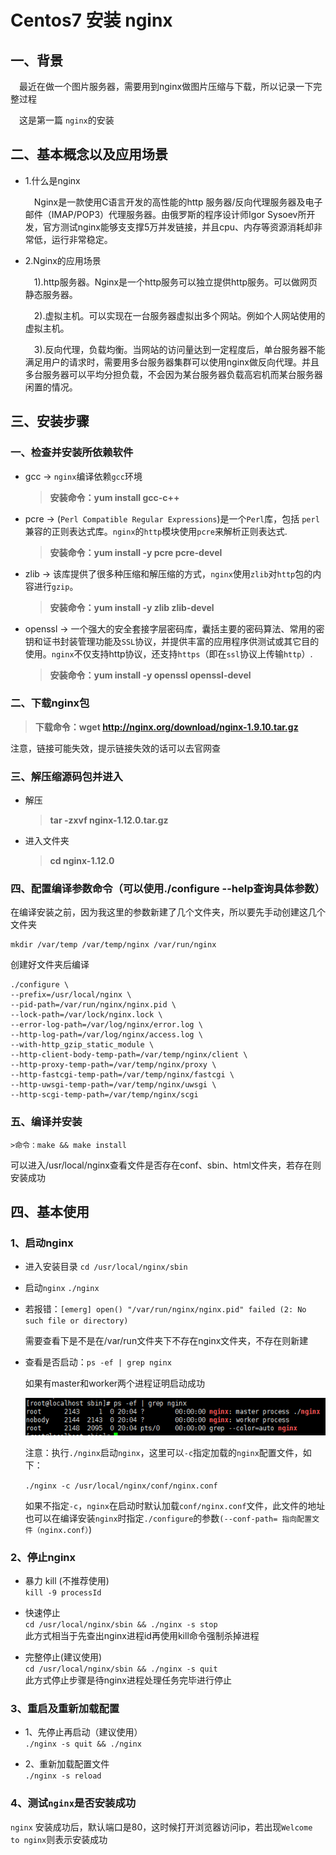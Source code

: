 # Centos7 安装 nginx    

## 一、背景  

&emsp;最近在做一个图片服务器，需要用到nginx做图片压缩与下载，所以记录一下完整过程  

&emsp;这是第一篇 `nginx`的安装  

## 二、基本概念以及应用场景  

* 1.什么是nginx  

  &emsp;Nginx是一款使用C语言开发的高性能的http 服务器/反向代理服务器及电子邮件（IMAP/POP3）代理服务器。由俄罗斯的程序设计师Igor Sysoev所开发，官方测试nginx能够支支撑5万并发链接，并且cpu、内存等资源消耗却非常低，运行非常稳定。  

* 2.Nginx的应用场景  

  &emsp;1).http服务器。Nginx是一个http服务可以独立提供http服务。可以做网页静态服务器。

  &emsp;2).虚拟主机。可以实现在一台服务器虚拟出多个网站。例如个人网站使用的虚拟主机。

  &emsp;3).反向代理，负载均衡。当网站的访问量达到一定程度后，单台服务器不能满足用户的请求时，需要用多台服务器集群可以使用nginx做反向代理。并且多台服务器可以平均分担负载，不会因为某台服务器负载高宕机而某台服务器闲置的情况。  

## 三、安装步骤  

### 一、检查并安装所依赖软件  

 * gcc -> `nginx`编译依赖`gcc`环境  

   > **安装命令：yum install gcc-c++**

 * pcre -> (`Perl Compatible Regular Expressions`)是一个`Perl`库，包括 `perl `兼容的正则表达式库。`nginx`的`http`模块使用`pcre`来解析正则表达式.

   > **安装命令：yum install -y pcre pcre-devel**   

 * zlib -> 该库提供了很多种压缩和解压缩的方式，`nginx`使用`zlib`对`http`包的内容进行`gzip`。

   > **安装命令：yum install -y zlib zlib-devel**

 * openssl  -> 一个强大的安全套接字层密码库，囊括主要的密码算法、常用的密钥和证书封装管理功能及`SSL`协议，并提供丰富的应用程序供测试或其它目的使用。`nginx`不仅支持http协议，还支持`https`（即在`ssl`协议上传输`http`）.   

   > **安装命令：yum install -y openssl openssl-devel**  



### 二、下载nginx包    

>**下载命令：wget http://nginx.org/download/nginx-1.9.10.tar.gz**

注意，链接可能失效，提示链接失效的话可以去官网查  



### 三、解压缩源码包并进入  

* 解压  

  > **tar -zxvf nginx-1.12.0.tar.gz**   

* 进入文件夹  

  > **cd nginx-1.12.0**   

### 四、配置编译参数命令（可以使用./configure --help查询具体参数）

在编译安装之前，因为我这里的参数新建了几个文件夹，所以要先手动创建这几个文件夹  

```  
mkdir /var/temp /var/temp/nginx /var/run/nginx
```

创建好文件夹后编译  

```
./configure \
--prefix=/usr/local/nginx \
--pid-path=/var/run/nginx/nginx.pid \
--lock-path=/var/lock/nginx.lock \
--error-log-path=/var/log/nginx/error.log \
--http-log-path=/var/log/nginx/access.log \
--with-http_gzip_static_module \
--http-client-body-temp-path=/var/temp/nginx/client \
--http-proxy-temp-path=/var/temp/nginx/proxy \
--http-fastcgi-temp-path=/var/temp/nginx/fastcgi \
--http-uwsgi-temp-path=/var/temp/nginx/uwsgi \
--http-scgi-temp-path=/var/temp/nginx/scgi
```



### 五、编译并安装  

	>命令：make && make install  

可以进入/usr/local/nginx查看文件是否存在conf、sbin、html文件夹，若存在则安装成功   



## 四、基本使用    

### 1、启动nginx  

- 进入安装目录  `cd /usr/local/nginx/sbin`  

- 启动`nginx`   `./nginx`    

- 若报错：`[emerg] open() "/var/run/nginx/nginx.pid" failed (2: No such file or directory) `  

  需要查看下是不是在/var/run文件夹下不存在nginx文件夹，不存在则新建   

- 查看是否启动：`ps -ef | grep nginx `  

  如果有master和worker两个进程证明启动成功   

  <img src="img/nginx_start_success.png">

  注意：执行`./nginx`启动`nginx`，这里可以`-c`指定加载的`nginx`配置文件，如下：

  `./nginx -c /usr/local/nginx/conf/nginx.conf`

  如果不指定`-c`，`nginx`在启动时默认加载`conf/nginx.conf`文件，此文件的地址也可以在编译安装`nginx`时指定`./configure`的参数`(--conf-path= 指向配置文件（nginx.conf）`)  


### 2、停止nginx  

- 暴力 kill (不推荐使用)  
  `kill -9 processId`  

- 快速停止  
  `cd /usr/local/nginx/sbin && ./nginx -s stop`  
  此方式相当于先查出nginx进程id再使用kill命令强制杀掉进程  

- 完整停止(建议使用)  
  `cd /usr/local/nginx/sbin && ./nginx -s quit`  
  此方式停止步骤是待nginx进程处理任务完毕进行停止  

### 3、重启及重新加载配置  

- 1、先停止再启动（建议使用）  
  `./nginx -s quit && ./nginx`  

- 2、重新加载配置文件  
  `./nginx -s reload`  

### 4、测试`nginx`是否安装成功  
`nginx` 安装成功后，默认端口是80，这时候打开浏览器访问ip，若出现`Welcome to nginx`则表示安装成功






















　
